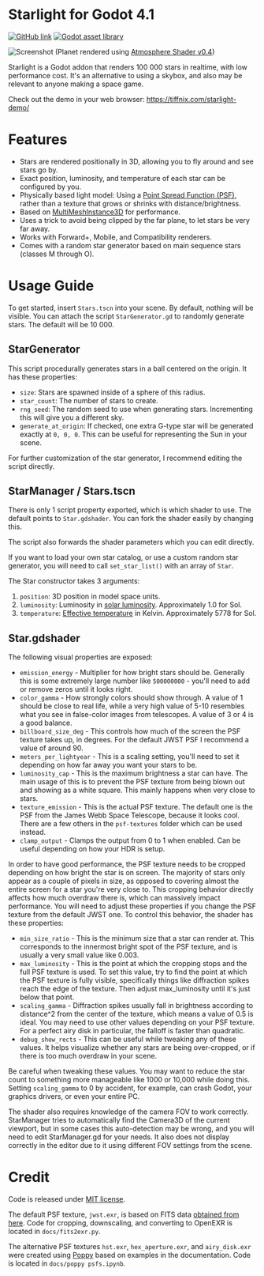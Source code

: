 # Starlight for Godot 4.1

[![GitHub link](https://img.shields.io/github/license/tiffany352/godot-starlight)](https://github.com/tiffany352/godot-starlight)
[![Godot asset library](https://img.shields.io/badge/godot-assets-blue)](https://godotengine.org/asset-library/asset/2221)

![Screenshot](docs/screenshot.jpg)
(Planet rendered using [Atmosphere Shader v0.4](https://godotengine.org/asset-library/asset/2002))

Starlight is a Godot addon that renders 100 000 stars in realtime, with
low performance cost. It's an alternative to using a skybox, and
also may be relevant to anyone making a space game.

Check out the demo in your web browser: https://tiffnix.com/starlight-demo/

# Features

- Stars are rendered positionally in 3D, allowing you to fly around and
  see stars go by.
- Exact position, luminosity, and temperature of each star can be
  configured by you.
- Physically based light model: Using a [Point Spread Function
  (PSF)][1], rather than a texture that grows or shrinks with
  distance/brightness.
- Based on [MultiMeshInstance3D][2] for performance.
- Uses a trick to avoid being clipped by the far plane, to let stars be
  very far away.
- Works with Forward+, Mobile, and Compatibility renderers.
- Comes with a random star generator based on main sequence stars (classes M through O).

[1]: https://en.wikipedia.org/wiki/Point_spread_function
[2]: https://docs.godotengine.org/en/stable/classes/class_multimeshinstance3d.html

# Usage Guide

To get started, insert `Stars.tscn` into your scene. By default, nothing
will be visible. You can attach the script `StarGenerator.gd` to
randomly generate stars. The default will be 10 000.

## StarGenerator

This script procedurally generates stars in a ball centered on the
origin. It has these properties:

- `size`: Stars are spawned inside of a sphere of this radius.
- `star_count`: The number of stars to create.
- `rng_seed`: The random seed to use when generating stars. Incrementing
  this will give you a different sky.
- `generate_at_origin`: If checked, one extra G-type star will be
  generated exactly at `0, 0, 0`. This can be useful for representing
  the Sun in your scene.

For further customization of the star generator, I recommend editing the
script directly.

## StarManager / Stars.tscn

There is only 1 script property exported, which is which shader to use.
The default points to `Star.gdshader`. You can fork the shader easily by
changing this.

The script also forwards the shader parameters which you can edit
directly.

If you want to load your own star catalog, or use a custom random star
generator, you will need to call `set_star_list()` with an array of `Star`.

The Star constructor takes 3 arguments:

1. `position`: 3D position in model space units.
2. `luminosity`: Luminosity in [solar luminosity][3]. Approximately 1.0 for Sol.
3. `temperature`: [Effective temperature][4] in Kelvin. Approximately 5778 for Sol.

[3]: https://en.wikipedia.org/wiki/Solar_luminosity
[4]: https://en.wikipedia.org/wiki/Effective_temperature

## Star.gdshader

The following visual properties are exposed:

- `emission_energy` - Multiplier for how bright stars should be.
  Generally this is some extremely large number like `500000000` -
  you'll need to add or remove zeros until it looks right.
- `color_gamma` - How strongly colors should show through. A value of 1
  should be close to real life, while a very high value of 5-10
  resembles what you see in false-color images from telescopes. A value
  of 3 or 4 is a good balance.
- `billboard_size_deg` - This controls how much of the screen the PSF
  texture takes up, in degrees. For the default JWST PSF I recommend a
  value of around 90.
- `meters_per_lightyear` - This is a scaling setting, you'll need to set
  it depending on how far away you want your stars to be.
- `luminosity_cap` - This is the maximum brightness a star can have. The
  main usage of this is to prevent the PSF texture from being blown out
  and showing as a white square. This mainly happens when very close to
  stars.
- `texture_emission` - This is the actual PSF texture. The default one
  is the PSF from the James Webb Space Telescope, because it looks cool.
  There are a few others in the `psf-textures` folder which can be used
  instead.
- `clamp_output` - Clamps the output from 0 to 1 when enabled. Can be
  useful depending on how your HDR is setup.

In order to have good performance, the PSF texture needs to be cropped
depending on how bright the star is on screen. The majority of stars
only appear as a couple of pixels in size, as opposed to covering almost
the entire screen for a star you're very close to. This cropping
behavior directly affects how much overdraw there is, which can
massively impact performance. You will need to adjust these properties
if you change the PSF texture from the default JWST one. To control this
behavior, the shader has these properties:

- `min_size_ratio` - This is the minimum size that a star can render at.
  This corresponds to the innermost bright spot of the PSF texture, and
  is usually a very small value like 0.003.
- `max_luminosity` - This is the point at which the cropping stops and
  the full PSF texture is used. To set this value, try to find the point
  at which the PSF texture is fully visible, specifically things like
  diffraction spikes reach the edge of the texture. Then adjust
  max_luminosity until it's just below that point.
- `scaling_gamma` - Diffraction spikes usually fall in brightness
  according to distance^2 from the center of the texture, which means a
  value of 0.5 is ideal. You may need to use other values depending on
  your PSF texture. For a perfect airy disk in particular, the falloff
  is faster than quadratic.
- `debug_show_rects` - This can be useful while tweaking any of these
  values. It helps visualize whether any stars are being over-cropped,
  or if there is too much overdraw in your scene.

Be careful when tweaking these values. You may want to reduce the star
count to something more manageable like 1000 or 10,000 while doing this.
Setting `scaling_gamma` to 0 by accident, for example, can crash Godot,
your graphics drivers, or even your entire PC.

The shader also requires knowledge of the camera FOV to work correctly.
StarManager tries to automatically find the Camera3D of the current
viewport, but in some cases this auto-detection may be wrong, and you
will need to edit StarManager.gd for your needs. It also does not
display correctly in the editor due to it using different FOV settings
from the scene.

# Credit

Code is released under [MIT license](./LICENSE.md).

The default PSF texture, `jwst.exr`, is based on FITS data [obtained
from here][5]. Code for cropping, downscaling, and converting to OpenEXR
is located in `docs/fits2exr.py`.

The alternative PSF textures `hst.exr`, `hex_aperture.exr`, and
`airy_disk.exr` were created using [Poppy][6] based on examples in the
documentation. Code is located in `docs/poppy psfs.ipynb`.

[5]: https://www.stsci.edu/jwst/science-planning/proposal-planning-toolbox/simulated-data
[6]: https://poppy-optics.readthedocs.io/en/latest/
